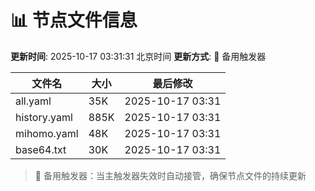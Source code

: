 # 📊 节点文件信息

**更新时间**: 2025-10-17 03:31:31 北京时间
**更新方式**: 🔄 备用触发器

| 文件名 | 大小 | 最后修改 |
|--------|------|----------|
| all.yaml | 35K | 2025-10-17 03:31 |
| history.yaml | 885K | 2025-10-17 03:31 |
| mihomo.yaml | 48K | 2025-10-17 03:31 |
| base64.txt | 30K | 2025-10-17 03:31 |

> 🔄 备用触发器：当主触发器失效时自动接管，确保节点文件的持续更新
